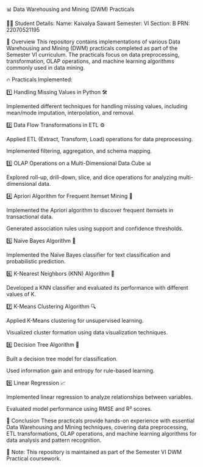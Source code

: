 📊 Data Warehousing and Mining (DWM) Practicals

🧑‍🎓 Student Details:
Name: Kaivalya Sawant
Semester: VI
Section: B
PRN: 22070521195

📌 Overview
This repository contains implementations of various Data Warehousing and Mining (DWM) practicals completed as part of the Semester VI curriculum. The practicals focus on data preprocessing, transformation, OLAP operations, and machine learning algorithms commonly used in data mining.

🔥 Practicals Implemented:

1️⃣ Handling Missing Values in Python 🛠️

Implemented different techniques for handling missing values, including mean/mode imputation, interpolation, and removal.

2️⃣ Data Flow Transformations in ETL ⚙️

Applied ETL (Extract, Transform, Load) operations for data preprocessing.

Implemented filtering, aggregation, and schema mapping.

3️⃣ OLAP Operations on a Multi-Dimensional Data Cube 📊

Explored roll-up, drill-down, slice, and dice operations for analyzing multi-dimensional data.

4️⃣ Apriori Algorithm for Frequent Itemset Mining 🛒

Implemented the Apriori algorithm to discover frequent itemsets in transactional data.

Generated association rules using support and confidence thresholds.

5️⃣ Naïve Bayes Algorithm 🤖

Implemented the Naïve Bayes classifier for text classification and probabilistic prediction.

6️⃣ K-Nearest Neighbors (KNN) Algorithm 📌

Developed a KNN classifier and evaluated its performance with different values of K.

7️⃣ K-Means Clustering Algorithm 🔍

Applied K-Means clustering for unsupervised learning.

Visualized cluster formation using data visualization techniques.

8️⃣ Decision Tree Algorithm 🌲

Built a decision tree model for classification.

Used information gain and entropy for rule-based learning.

9️⃣ Linear Regression 📈

Implemented linear regression to analyze relationships between variables.

Evaluated model performance using RMSE and R² scores.


🎯 Conclusion
These practicals provide hands-on experience with essential Data Warehousing and Mining techniques, covering data preprocessing, ETL transformations, OLAP operations, and machine learning algorithms for data analysis and pattern recognition.

📢 Note:
This repository is maintained as part of the Semester VI DWM Practical coursework.
